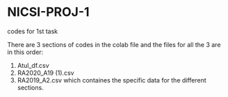 # NICSI-PROJ-1
codes for 1st task

There are 3 sections of codes in the colab file and the files for all the 3 are in this order:
1. Atul_df.csv
2. RA2020_A19 (1).csv
3. RA2019_A2.csv
which containes the specific data for the different sections.
